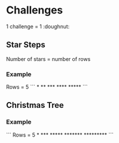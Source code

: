 <h1>Challenges</h1>
1 challenge = 1 :doughnut:
<h2>Star Steps</h2>
Number of stars = number of rows 

<h3>Example</h3>
Rows = 5
```
*
**
***
****
*****
```
<h2>Christmas Tree</h2>

<h3>Example</h3>
```
Rows = 5
     *
    ***
   *****
  *******
 *********
```
